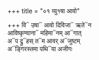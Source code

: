 +++
title = "०१ व्यु१षा आवो"

+++
वि᳓ उषा᳓ आवो दिविजा᳓ ऋते᳓न  
आविष्कृण्वाना᳓ महिमा᳓नम् आ᳓गात्  
अ᳓प द्रु᳓हस् त᳓म आवर् अ᳓जुष्टम्  
अ᳓ङ्गिरस्तमा पथि᳓या अजीगः